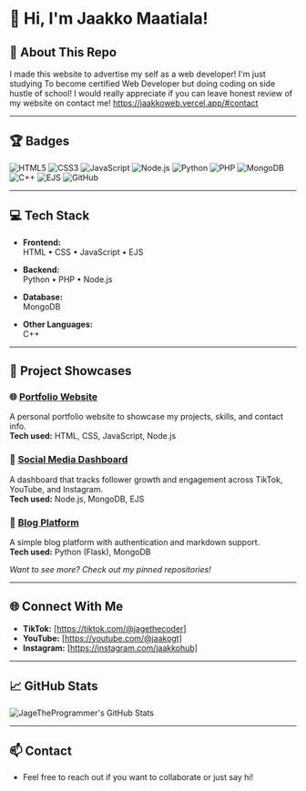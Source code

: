 # 👋 Hi, I'm Jaakko Maatiala!

## 🚀 About This Repo
I made this website to advertise my self as a web developer! I'm just studying To become certified Web Developer but doing coding on side hustle of school! I would really appreciate if you can leave honest review of my website on contact me! 
https://jaakkoweb.vercel.app/#contact

---

## 🏆 Badges

![HTML5](https://img.shields.io/badge/HTML5-e34c26?logo=html5&logoColor=fff&style=flat)
![CSS3](https://img.shields.io/badge/CSS3-2965f1?logo=css3&logoColor=fff&style=flat)
![JavaScript](https://img.shields.io/badge/JavaScript-f7e018?logo=javascript&logoColor=fff&style=flat)
![Node.js](https://img.shields.io/badge/Node.js-339933?logo=node.js&logoColor=fff&style=flat)
![Python](https://img.shields.io/badge/Python-3776AB?logo=python&logoColor=fff&style=flat)
![PHP](https://img.shields.io/badge/PHP-777bb4?logo=php&logoColor=fff&style=flat)
![MongoDB](https://img.shields.io/badge/MongoDB-47A248?logo=mongodb&logoColor=fff&style=flat)
![C++](https://img.shields.io/badge/C++-00599C?logo=C%2B%2B&logoColor=fff&style=flat)
![EJS](https://img.shields.io/badge/EJS-191717?logo=EJS&logoColor=fff&style=flat)
![GitHub](https://img.shields.io/badge/GitHub-181717?logo=github&logoColor=fff&style=flat)

---

## 💻 Tech Stack

- **Frontend:**  
  HTML • CSS • JavaScript • EJS

- **Backend:**  
  Python • PHP • Node.js

- **Database:**  
  MongoDB

- **Other Languages:**  
  C++

---

## 🚩 Project Showcases

### 🌐 [Portfolio Website](https://jaakkoweb.vercel.app/)
A personal portfolio website to showcase my projects, skills, and contact info.  
**Tech used:** HTML, CSS, JavaScript, Node.js

### 📱 [Social Media Dashboard](https://github.com/JageTheProgrammer/social-media-dashboard)
A dashboard that tracks follower growth and engagement across TikTok, YouTube, and Instagram.  
**Tech used:** Node.js, MongoDB, EJS

### 📝 [Blog Platform](https://github.com/JageTheProgrammer/blog-platform)
A simple blog platform with authentication and markdown support.  
**Tech used:** Python (Flask), MongoDB

*Want to see more? Check out my pinned repositories!*

---

## 🌐 Connect With Me

- **TikTok:** [https://tiktok.com/@jagethecoder]
- **YouTube:** [https://youtube.com/@jaakogt]
- **Instagram:** [https://instagram.com/jaakkohub]

---

## 📈 GitHub Stats

![JageTheProgrammer's GitHub Stats](https://github-readme-stats.vercel.app/api?username=JageTheProgrammer&show_icons=true&theme=radical)

---

## 📫 Contact

- Feel free to reach out if you want to collaborate or just say hi!
